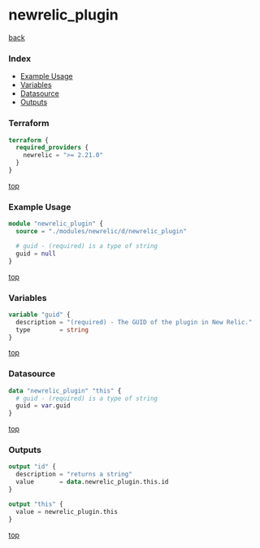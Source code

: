 # newrelic_plugin

[back](../newrelic.md)

### Index

- [Example Usage](#example-usage)
- [Variables](#variables)
- [Datasource](#datasource)
- [Outputs](#outputs)

### Terraform

```terraform
terraform {
  required_providers {
    newrelic = ">= 2.21.0"
  }
}
```

[top](#index)

### Example Usage

```terraform
module "newrelic_plugin" {
  source = "./modules/newrelic/d/newrelic_plugin"

  # guid - (required) is a type of string
  guid = null
}
```

[top](#index)

### Variables

```terraform
variable "guid" {
  description = "(required) - The GUID of the plugin in New Relic."
  type        = string
}
```

[top](#index)

### Datasource

```terraform
data "newrelic_plugin" "this" {
  # guid - (required) is a type of string
  guid = var.guid
}
```

[top](#index)

### Outputs

```terraform
output "id" {
  description = "returns a string"
  value       = data.newrelic_plugin.this.id
}

output "this" {
  value = newrelic_plugin.this
}
```

[top](#index)
